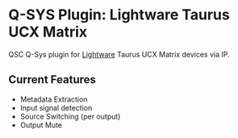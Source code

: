 # Q-SYS Plugin: Lightware Taurus UCX Matrix

QSC Q-Sys plugin for [Lightware](https://lightware.com/) Taurus UCX Matrix devices via IP.

## Current Features

- Metadata Extraction
- Input signal detection
- Source Switching (per output)
- Output Mute
